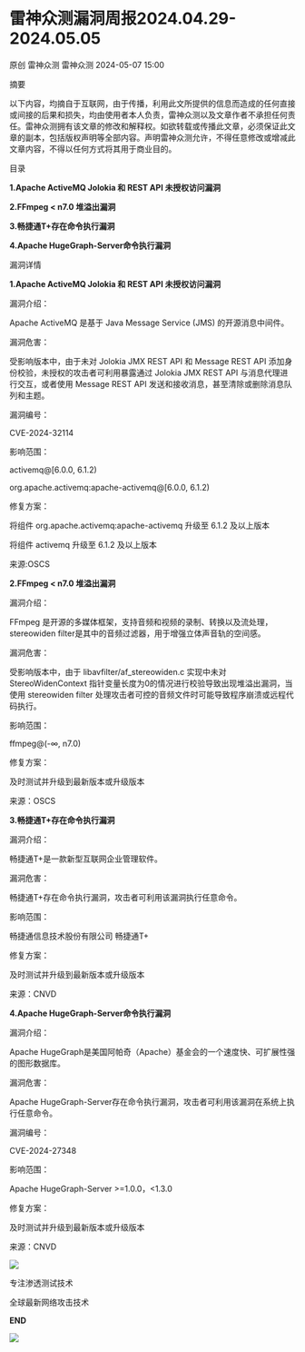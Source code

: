 #  雷神众测漏洞周报2024.04.29-2024.05.05   
原创 雷神众测  雷神众测   2024-05-07 15:00  
  
摘要  
  
  
以下内容，均摘自于互联网，由于传播，利用此文所提供的信息而造成的任何直接或间接的后果和损失，均由使用者本人负责，雷神众测以及文章作者不承担任何责任。雷神众测拥有该文章的修改和解释权。如欲转载或传播此文章，必须保证此文章的副本，包括版权声明等全部内容。声明雷神众测允许，不得任意修改或增减此文章内容，不得以任何方式将其用于商业目的。  
  
  
目录  
  
**1.Apache ActiveMQ Jolokia 和 REST API 未授权访问漏洞**  
  
**2.FFmpeg < n7.0 堆溢出漏洞**  
  
**3.畅捷通T+存在命令执行漏洞**  
  
**4.Apache HugeGraph-Server命令执行漏洞**  
  
  
漏洞详情  
  
**1.Apache ActiveMQ Jolokia 和 REST API 未授权访问漏洞**  
  
  
漏洞介绍：  
  
Apache ActiveMQ 是基于 Java Message Service (JMS) 的开源消息中间件。  
  
  
漏洞危害：  
  
受影响版本中，由于未对 Jolokia JMX REST API 和 Message REST API 添加身份校验，未授权的攻击者可利用暴露通过 Jolokia JMX REST API 与消息代理进行交互，或者使用 Message REST API 发送和接收消息，甚至清除或删除消息队列和主题。  
  
  
漏洞编号：  
  
CVE-2024-32114  
  
  
影响范围：  
  
activemq@[6.0.0, 6.1.2)  
  
org.apache.activemq:apache-activemq@[6.0.0, 6.1.2)  
  
  
修复方案：  
  
将组件 org.apache.activemq:apache-activemq 升级至 6.1.2 及以上版本  
  
将组件 activemq 升级至 6.1.2 及以上版本  
  
  
来源:OSCS  
  
**2.FFmpeg < n7.0 堆溢出漏洞**  
  
  
漏洞介绍：  
  
FFmpeg 是开源的多媒体框架，支持音频和视频的录制、转换以及流处理，stereowiden filter是其中的音频过滤器，用于增强立体声音轨的空间感。  
  
  
漏洞危害：  
  
受影响版本中，由于 libavfilter/af_stereowiden.c 实现中未对 StereoWidenContext 指针变量长度为0的情况进行校验导致出现堆溢出漏洞，当使用 stereowiden filter 处理攻击者可控的音频文件时可能导致程序崩溃或远程代码执行。  
  
  
影响范围：  
  
ffmpeg@(-∞, n7.0)  
  
  
修复方案：  
  
及时测试并升级到最新版本或升级版本  
  
  
来源：OSCS  
  
  
**3.畅捷通T+存在命令执行漏洞**  
  
  
漏洞介绍：  
  
畅捷通T+是一款新型互联网企业管理软件。  
  
  
漏洞危害：  
  
畅捷通T+存在命令执行漏洞，攻击者可利用该漏洞执行任意命令。  
  
  
影响范围：  
  
畅捷通信息技术股份有限公司 畅捷通T+  
  
  
修复方案：  
  
及时测试并升级到最新版本或升级版本  
  
  
来源：CNVD  
  
**4.Apache HugeGraph-Server命令执行漏洞**  
  
  
漏洞介绍：  
  
Apache HugeGraph是美国阿帕奇（Apache）基金会的一个速度快、可扩展性强的图形数据库。  
  
  
漏洞危害：  
  
Apache HugeGraph-Server存在命令执行漏洞，攻击者可利用该漏洞在系统上执行任意命令。  
  
  
漏洞编号：  
  
CVE-2024-27348  
  
  
影响范围：  
  
Apache HugeGraph-Server >=1.0.0，<1.3.0  
  
  
修复方案：  
  
及时测试并升级到最新版本或升级版本  
  
  
来源：CNVD  
  
  
  
  
  
  
![](https://mmbiz.qpic.cn/mmbiz_jpg/HxO8NorP4JUyNibAlqbXpPjphNLxcGLlvEb7F1Dp6ncopOM6DibVZNIo4079415icXHVHdswVb1tgNNRTxbwJicbHg/640?wx_fmt=jpeg&from=appmsg "")  
  
专注渗透测试技术  
  
全球最新网络攻击技术  
  
  
**END**  
  
![](https://mmbiz.qpic.cn/mmbiz_jpg/HxO8NorP4JUyNibAlqbXpPjphNLxcGLlvUicZFSpLZYuU3ymNQCic8uuqicxPhglR9nMCQqTWQSkKCAOOTQpvXcWrg/640?wx_fmt=jpeg&from=appmsg "")  
  
  
  
